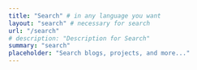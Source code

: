 ```yaml
---
title: "Search" # in any language you want
layout: "search" # necessary for search
url: "/search"
# description: "Description for Search"
summary: "search"
placeholder: "Search blogs, projects, and more..."
---
```

